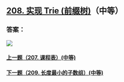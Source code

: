 ## [208. 实现 Trie (前缀树)](https://leetcode-cn.com/problems/implement-trie-prefix-tree/)（中等）





### 答案：



![](https://img-blog.csdnimg.cn/20200807155236311.png)

#### [上一题（207. 课程表）(中等)](https://github.com/sdwwld/leetCode/blob/master/src/main/java/com/wld/java/leetcode/leetCode0207.md)

#### [下一题（209. 长度最小的子数组）(中等)](https://github.com/sdwwld/leetCode/blob/master/src/main/java/com/wld/java/leetcode/leetCode0209.md)